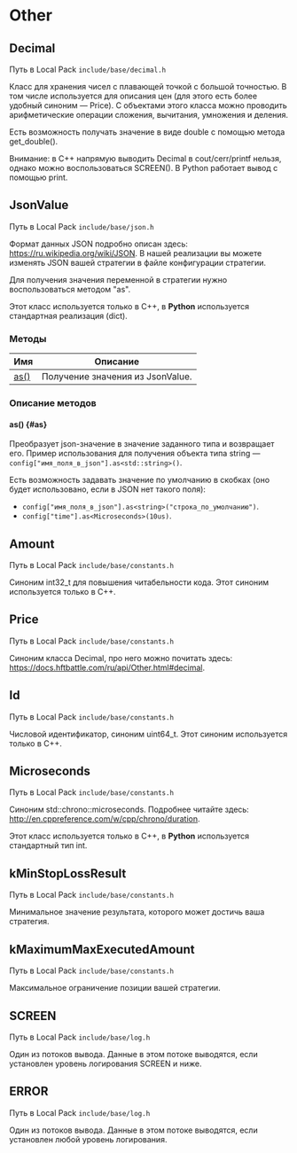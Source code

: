 # Other

## Decimal

Путь в Local Pack `include/base/decimal.h`

Класс для хранения чисел с плавающей точкой с большой точностью.
В том числе используется для описания цен (для этого есть более удобный синоним — Price).
С объектами этого класса можно проводить арифметические операции сложения, вычитания, умножения и деления.

Есть возможность получать значение в виде double с помощью метода get_double().

Внимание: в С++ напрямую выводить Decimal в cout/cerr/printf нельзя, однако можно воспользоваться SCREEN().
В Python работает вывод с помощью print.

## JsonValue

Путь в Local Pack `include/base/json.h`

Формат данных JSON подробно описан здесь: <https://ru.wikipedia.org/wiki/JSON>.
В нашей реализации вы можете изменять JSON вашей стратегии в файле конфигурации стратегии.

Для получения значения переменной в стратегии нужно воспользоваться методом "as".

Этот класс используется только в C++, в **Python** используется стандартная реализация (dict).

### Методы

| Имя | Описание |
| --- | --- |
| [as()](#as) | Получение значения из JsonValue. |

### Описание методов

#### as() {#as}

Преобразует json-значение в значение заданного типа и возвращает его.
Пример использования для получения объекта типа string — `config["имя_поля_в_json"].as<std::string>()`.

Есть возможность задавать значение по умолчанию в скобках (оно будет использовано, если в JSON нет такого поля):

- `config["имя_поля_в_json"].as<string>("строка_по_умолчанию")`.
- `config["time"].as<Microseconds>(10us)`.

## Amount

Путь в Local Pack `include/base/constants.h`

Синоним int32_t для повышения читабельности кода.
Этот синоним используется только в C++.

## Price

Путь в Local Pack `include/base/constants.h`

Синоним класса Decimal, про него можно почитать здесь: <https://docs.hftbattle.com/ru/api/Other.html#decimal>.

## Id

Путь в Local Pack `include/base/constants.h`

Числовой идентификатор, синоним uint64_t.
Этот синоним используется только в C++.

## Microseconds

Путь в Local Pack `include/base/constants.h`

Синоним std::chrono::microseconds.
Подробнее читайте здесь: <http://en.cppreference.com/w/cpp/chrono/duration>.

Этот класс используется только в C++, в **Python** используется стандартный тип int.

## kMinStopLossResult

Путь в Local Pack `include/base/constants.h`

Минимальное значение результата, которого может достичь ваша стратегия.

## kMaximumMaxExecutedAmount

Путь в Local Pack `include/base/constants.h`

Максимальное ограничение позиции вашей стратегии.

## SCREEN

Путь в Local Pack `include/base/log.h`

Один из потоков вывода.
Данные в этом потоке выводятся, если установлен уровень логирования SCREEN и ниже.

## ERROR

Путь в Local Pack `include/base/log.h`

Один из потоков вывода.
Данные в этом потоке выводятся, если установлен любой уровень логирования.
